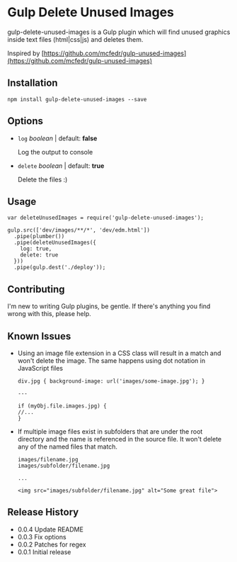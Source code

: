# Gulp Delete Unused Images

gulp-delete-unused-images is a Gulp plugin which will find unused graphics inside text files (html|css|js) and deletes them.

Inspired by [https://github.com/mcfedr/gulp-unused-images](https://github.com/mcfedr/gulp-unused-images)

## Installation

    npm install gulp-delete-unused-images --save

## Options

* `log` *boolean* | default: **false**

    Log the output to console

* `delete` *boolean* | default: **true**

	Delete the files :)

## Usage

```
var deleteUnusedImages = require('gulp-delete-unused-images');

gulp.src(['dev/images/**/*', 'dev/edm.html'])
  .pipe(plumber())
  .pipe(deleteUnusedImages({
    log: true,
    delete: true
  }))
  .pipe(gulp.dest('./deploy'));
```

## Contributing

I'm new to writing Gulp plugins, be gentle. If there's anything you find wrong with this, please help.

## Known Issues

- Using an image file extension in a CSS class will result in a match and won't delete the image. The same happens using dot notation in JavaScript files  

    ```
    div.jpg { background-image: url('images/some-image.jpg'); }

    ---

    if (myObj.file.images.jpg) {
    //...
    }
    ```

- If multiple image files exist in subfolders that are under the root directory and the name is referenced in the source file. It won't delete any of the named files that match.  

    ```
    images/filename.jpg
    images/subfolder/filename.jpg

    ...

    <img src="images/subfolder/filename.jpg" alt="Some great file">
    ```

## Release History

* 0.0.4 Update README
* 0.0.3 Fix options
* 0.0.2 Patches for regex
* 0.0.1 Initial release
